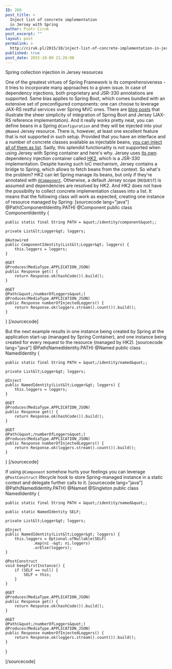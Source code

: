 ```yaml
---
ID: 269
post_title: >
  Inject list of concrete implementation
  in Jersey with Spring
author: Piotr Ciruk
post_excerpt: ""
layout: post
permalink: >
  http://ciruk.pl/2015/10/inject-list-of-concrete-implementation-in-jersey-with-spring/
published: true
post_date: 2015-10-09 21:26:08
---
```

Spring collection injection in Jersey resources

One of the greatest virtues of Spring Framework is its comprehensiveness - it tries to incorporate many approaches to a given issue.  In case of dependency injections, both proprietary and JSR-330 annotations are supported.
Same bias applies to Spring Boot, which comes bundled with an extensive set of preconfigured components: one can choose to leverage JAX-RS restful services over Spring MVC ones. 
There are <a href="https://spring.io/blog/2014/11/23/bootiful-java-ee-support-in-spring-boot-1-2">blog posts</a> that illustrate the sheer simplicity of integration of Spring Boot and Jersey (JAX-RS reference implementation). And it really works pretty neat, you can define beans in a Spring <code>@Configuration</code> and they will be injected into your <code>@Named</code> Jersey resource.
There is, however, at least one excellent feature that is not supported in such setup. 
Provided that you have an interface and a number of concrete classes available as injectable beans, <a href="http://docs.spring.io/spring-framework/docs/current/spring-framework-reference/html/beans.html#beans-generics-as-qualifiers">you can inject all of them as list</a>. Sadly, this splendid functionality is not supported when using Jersey with Spring container and here's why.
Jersey uses <a href="https://jersey.java.net/documentation/latest/ioc.html">its own</a> dependency injection container called <a href="https://hk2.java.net/">HK2</a>, which is a JSR-330 implementation. 
Despite having such IoC mechanism, Jersey contains a bridge to Spring, which allows to fetch beans from the context. So what's the problem?
HK2 can let Spring manage its beans, but only if they're annotated with <code><a href="https://github.com/jersey/jersey/blob/master/ext/spring4/src/main/java/org/glassfish/jersey/server/spring/SpringComponentProvider.java">@Component</a></code>. Otherwise, a default Jersey scope (<code>REQUEST</code>) is assumed and dependencies are resolved by HK2. And HK2 does not have the possibility to collect concrete implementation classes into a list.
It means that the following class will work as expected, creating one instance of resource managed by Spring:
[sourcecode lang="java"]
@Path(ComponentIdentity.PATH)
@Component
public class ComponentIdentity {

	public static final String PATH = &quot;/identity/component&quot;;

	private List&lt;Logger&gt; loggers;

	@Autowired
	public ComponentIdentity(List&lt;Logger&gt; loggers) {
		this.loggers = loggers;
	}

	@GET
	@Produces(MediaType.APPLICATION_JSON)
	public Response get() {
		return Response.ok(hashCode()).build();
	}

	@GET
	@Path(&quot;/numberOfLoggers&quot;)
	@Produces(MediaType.APPLICATION_JSON)
	public Response numberOfInjectedLoggers() {
		return Response.ok(loggers.stream().count()).build();
	}
}
[/sourcecode]

But the next example results in one instance being created by Spring at the application start-up (managed by Spring Container), and one instance being created for every request to the resource (managed by HK2). 
[sourcecode lang="java"]
@Path(NamedIdentity.PATH)
@Named
public class NamedIdentity {

	public static final String PATH = &quot;/identity/named&quot;;

	private List&lt;Logger&gt; loggers;

	@Inject
	public NamedIdentity(List&lt;Logger&gt; loggers) {
		this.loggers = loggers;
	}

	@GET
	@Produces(MediaType.APPLICATION_JSON)
	public Response get() {
		return Response.ok(hashCode()).build();
	}

	@GET
	@Path(&quot;/numberOfLoggers&quot;)
	@Produces(MediaType.APPLICATION_JSON)
	public Response numberOfInjectedLoggers() {
		return Response.ok(loggers.stream().count()).build();
	}
}
[/sourcecode]

If using <code>@Component</code> somehow hurts your feelings you can leverage <code>@PostConstruct</code> lifecycle hook to store Spring-managed instance in a static context and delegate further calls to it.
[sourcecode lang="java"]
@Path(NamedIdentity.PATH)
@Named
@Singleton
public class NamedIdentity {

	public static final String PATH = &quot;/identity/named&quot;;
	
	public static NamedIdentity SELF;

	private List&lt;Logger&gt; loggers;

	@Inject
	public NamedIdentity(List&lt;Logger&gt; loggers) {
		this.loggers = Optional.ofNullable(SELF)
				.map(ni -&gt; ni.loggers)
				.orElse(loggers);
	}

	@PostConstruct
	void keepFirstInstance() {
		if (SELF == null) {
			SELF = this;
		}
	}

	@GET
	@Produces(MediaType.APPLICATION_JSON)
	public Response get() {
		return Response.ok(hashCode()).build();
	}

	@GET
	@Path(&quot;/numberOfLoggers&quot;)
	@Produces(MediaType.APPLICATION_JSON)
	public Response numberOfInjectedLoggers() {
		return Response.ok(loggers.stream().count()).build();
	}
}

[/sourcecode]